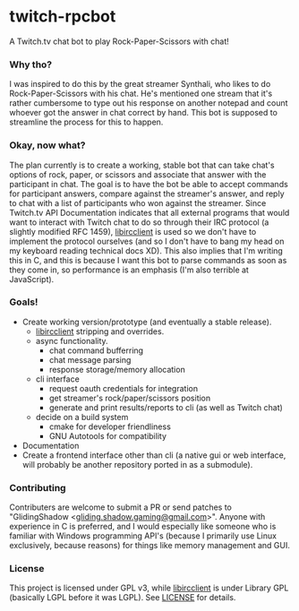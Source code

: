 # twitch-rpcbot

A Twitch.tv chat bot to play Rock-Paper-Scissors with chat!

### Why tho?
I was inspired to do this by the great streamer Synthali, who likes to do Rock-Paper-Scissors with his chat. He's mentioned one stream that it's rather cumbersome to type out his response on another notepad and count whoever got the answer in chat correct by hand. This bot is supposed to streamline the process for this to happen.

### Okay, now what?
The plan currently is to create a working, stable bot that can take chat's options of rock, paper, or scissors and associate that answer with the participant in chat. The goal is to have the bot be able to accept commands for participant answers, compare against the streamer's answer, and reply to chat with a list of participants who won against the streamer.
Since Twitch.tv API Documentation indicates that all external programs that would want to interact with Twitch chat to do so through their IRC protocol (a slightly modified RFC 1459), [libircclient](https://github.com/alexlren/libircclient) is used so we don't have to implement the protocol ourselves (and so I don't have to bang my head on my keyboard reading technical docs XD). This also implies that I'm writing this in C, and this is because I want this bot to parse commands as soon as they come in, so performance is an emphasis (I'm also terrible at JavaScript).

### Goals!
- Create working version/prototype (and eventually a stable release).
  - [libircclient](https://github.com/alexlren/libircclient) stripping and overrides.
  - async functionality.
    - chat command bufferring
    - chat message parsing
    - response storage/memory allocation
  - cli interface
    - request oauth credentials for integration
    - get streamer's rock/paper/scissors position
    - generate and print results/reports to cli (as well as Twitch chat)
  - decide on a build system
    - cmake for developer friendliness
    - GNU Autotools for compatibility
- Documentation
- Create a frontend interface other than cli (a native gui or web interface, will probably be another repository ported in as a submodule).

### Contributing
Contributers are welcome to submit a PR or send patches to "GlidingShadow <<gliding.shadow.gaming@gmail.com>>". Anyone with experience in C is preferred, and I would especially like someone who is familiar with Windows programming API's (because I primarily use Linux exclusively, because reasons) for things like memory management and GUI.

### License
This project is licensed under GPL v3, while [libircclient](https://github.com/alexlren/libircclient) is under Library GPL (basically LGPL before it was LGPL). See [LICENSE](LICENSE) for details.


